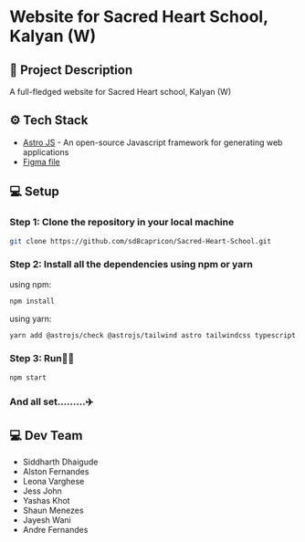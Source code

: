 # Website for Sacred Heart School, Kalyan (W)

## 🚀 Project Description

A full-fledged website for Sacred Heart school, Kalyan (W)

## ⚙️ Tech Stack

- [Astro JS](https://astro.build/) - An open-source Javascript framework for generating web applications
- [Figma file](https://www.figma.com/file/EvbUwo8PpR5RASefZUqVDZ/Sacred-Heart?type=design&node-id=0%3A1&mode=dev)

## 💻 Setup
### Step 1: Clone the repository in your local machine
```sh
git clone https://github.com/sd8capricon/Sacred-Heart-School.git
```
### Step 2: Install all the dependencies using npm or yarn
using npm:
```sh
npm install
```
using yarn:
```sh
yarn add @astrojs/check @astrojs/tailwind astro tailwindcss typescript daisyui
```
### Step 3: Run🏃‍♂️
```sh
npm start
```
### And all set.........✈️

## 💻 Dev Team

- Siddharth Dhaigude 
- Alston Fernandes
- Leona Varghese
- Jess John
- Yashas Khot
- Shaun Menezes
- Jayesh Wani
- Andre Fernandes  